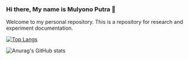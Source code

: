### Hi there, My name is Mulyono Putra 👋

Welcome to my personal repository.
This is a repository for research and experiment documentation.


[![Top Langs](https://github-readme-stats.vercel.app/api/top-langs/?username=MulyonoPutra&layout=compact)](https://github.com/MulyonoPutra/github-readme-stats)

![Anurag's GitHub stats](https://github-readme-stats.vercel.app/api?username=MulyonoPutra&show_icons=true&theme=tokyonight)


<!--
**MulyonoPutra/MulyonoPutra** is a ✨ _special_ ✨ repository because its `README.md` (this file) appears on your GitHub profile.

Here are some ideas to get you started:

- 🔭 I’m currently working on ...
- 🌱 I’m currently learning ...
- 👯 I’m looking to collaborate on ...
- 🤔 I’m looking for help with ...
- 💬 Ask me about ...
- 📫 How to reach me: ...
- 😄 Pronouns: ...
- ⚡ Fun fact: ...
-->
